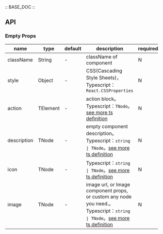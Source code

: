 :: BASE_DOC ::

## API

### Empty Props

name | type | default | description | required
-- | -- | -- | -- | --
className | String | - | className of component | N
style | Object | - | CSS(Cascading Style Sheets)，Typescript：`React.CSSProperties` | N
action | TElement | - | action block。Typescript：`TNode`。[see more ts definition](https://github.com/Tencent/tdesign-mobile-react/blob/develop/src/common.ts) | N
description | TNode | - | empty component description。Typescript：`string \| TNode`。[see more ts definition](https://github.com/Tencent/tdesign-mobile-react/blob/develop/src/common.ts) | N
icon | TNode | - | Typescript：`string \| TNode`。[see more ts definition](https://github.com/Tencent/tdesign-mobile-react/blob/develop/src/common.ts) | N
image | TNode | - | image url, or Image component props, or custom any node you need.。Typescript：`string \| TNode`。[see more ts definition](https://github.com/Tencent/tdesign-mobile-react/blob/develop/src/common.ts) | N
